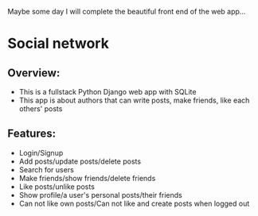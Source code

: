 Maybe some day I will complete the beautiful front end of the web app...

# Social network

## Overview:
- This is a fullstack Python Django web app with SQLite
- This app is about authors that can write posts, make friends, like each others' posts

## Features:
- Login/Signup
- Add posts/update posts/delete posts
- Search for users
- Make friends/show friends/delete friends
- Like posts/unlike posts
- Show profile/a user's personal posts/their friends
- Can not like own posts/Can not like and create posts when logged out
